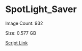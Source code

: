 # SpotLight_Saver

Image Count: 932

Size: 0.577 GB

[Script Link](https://github.com/liuyal/Archive/blob/master/Python/Utilities/Miscellaneous/spotlight_saver.py)